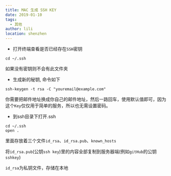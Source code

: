 ```yaml
---
title: MAC 生成 SSH KEY
date: 2019-01-10
tags:
  - 其他
author: lili
location: shenzhen
---
```


- 打开终端查看是否已经存在` SSH `密钥

```shell
cd ~/.ssh
```

如果没有密钥则不会有此文件夹

- 生成新的秘钥, 命令如下

```shell
ssh-keygen -t rsa -C "youremail@example.com"
```

你需要把邮件地址换成你自己的邮件地址，然后一路回车，使用默认值即可，因为这个` Key `仅仅用于简单的服务，所以也无需设置密码。

- 到ssh目录下打开.ssh

```shell
cd ~/.ssh
open .
```

里面存放着三个文件` id_rsa `、` id_rsa.pub `、` known_hosts `

将` id_rsa.pub `(公钥` ssh key `)里的内容全部复制到服务器端(例如` gitHub `的公钥` sshkey `)

` id_rsa `为私钥文件，存储在本地
